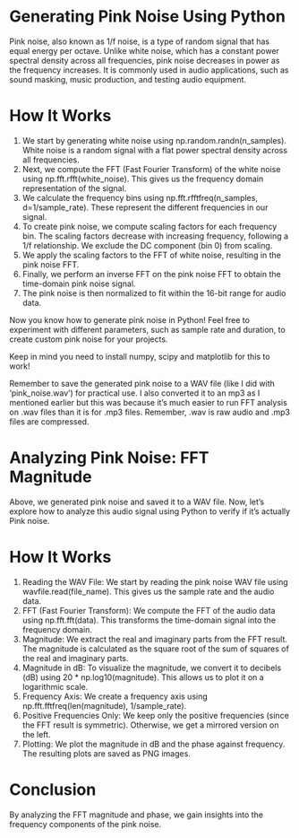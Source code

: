 # Generating Pink Noise Using Python

Pink noise, also known as 1/f noise, is a type of random signal that has equal energy per octave. Unlike white noise, which has a constant power spectral density across all frequencies, pink noise decreases in power as the frequency increases. It is commonly used in audio applications, such as sound masking, music production, and testing audio equipment.

# How It Works

1. We start by generating white noise using np.random.randn(n_samples). White noise is a random signal with a flat power spectral density across all frequencies.
2. Next, we compute the FFT (Fast Fourier Transform) of the white noise using np.fft.rfft(white_noise). This gives us the frequency domain representation of the signal.
3. We calculate the frequency bins using np.fft.rfftfreq(n_samples, d=1/sample_rate). These represent the different frequencies in our signal.
4. To create pink noise, we compute scaling factors for each frequency bin. The scaling factors decrease with increasing frequency, following a 1/f relationship. We exclude the DC component (bin 0) from scaling.
5. We apply the scaling factors to the FFT of white noise, resulting in the pink noise FFT.
6. Finally, we perform an inverse FFT on the pink noise FFT to obtain the time-domain pink noise signal.
7. The pink noise is then normalized to fit within the 16-bit range for audio data.

Now you know how to generate pink noise in Python! Feel free to experiment with different parameters, such as sample rate and duration, to create custom pink noise for your projects.

Keep in mind you need to install numpy, scipy and matplotlib for this to work!

Remember to save the generated pink noise to a WAV file (like I did with ‘pink_noise.wav’) for practical use. I also converted it to an mp3 as I mentioned earlier but this was because it’s much easier to run FFT analysis on .wav files than it is for .mp3 files. Remember, .wav is raw audio and .mp3 files are compressed.

# Analyzing Pink Noise: FFT Magnitude

Above, we generated pink noise and saved it to a WAV file. Now, let’s explore how to analyze this audio signal using Python to verify if it’s actually Pink noise.

# How It Works

1. Reading the WAV File: We start by reading the pink noise WAV file using wavfile.read(file_name). This gives us the sample rate and the audio data.
2. FFT (Fast Fourier Transform): We compute the FFT of the audio data using np.fft.fft(data). This transforms the time-domain signal into the frequency domain.
3. Magnitude: We extract the real and imaginary parts from the FFT result. The magnitude is calculated as the square root of the sum of squares of the real and imaginary parts.
4. Magnitude in dB: To visualize the magnitude, we convert it to decibels (dB) using 20 * np.log10(magnitude). This allows us to plot it on a logarithmic scale.
5. Frequency Axis: We create a frequency axis using np.fft.fftfreq(len(magnitude), 1/sample_rate).
6. Positive Frequencies Only: We keep only the positive frequencies (since the FFT result is symmetric). Otherwise, we get a mirrored version on the left.
7. Plotting: We plot the magnitude in dB and the phase against frequency. The resulting plots are saved as PNG images.

# Conclusion

By analyzing the FFT magnitude and phase, we gain insights into the frequency components of the pink noise. 
